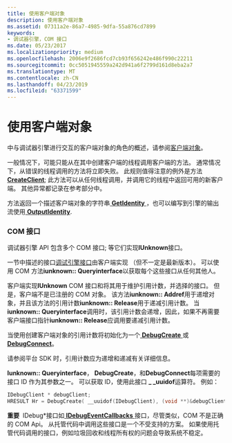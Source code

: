 ```yaml
---
title: 使用客户端对象
description: 使用客户端对象
ms.assetid: 07311a2e-86a7-4985-9dfa-55a876cd7899
keywords:
- 调试器引擎，COM 接口
ms.date: 05/23/2017
ms.localizationpriority: medium
ms.openlocfilehash: 2006e9f2686fcd7cb93f656242e486f990c22211
ms.sourcegitcommit: 0cc5051945559a242d941a6f2799d161d8eba2a7
ms.translationtype: MT
ms.contentlocale: zh-CN
ms.lasthandoff: 04/23/2019
ms.locfileid: "63371599"
---
```

# <a name="using-client-objects"></a>使用客户端对象


中与调试器引擎进行交互的客户端对象的角色的概述，请参阅[客户端对象](client-objects.md)。

一般情况下，可能只能从在其中创建客户端的线程调用客户端的方法。 通常情况下，从错误的线程调用的方法将立即失败。 此规则值得注意的例外是方法[ **CreateClient**](https://msdn.microsoft.com/library/windows/hardware/ff539320); 此方法可以从任何线程调用，并调用它的线程中返回可用的新客户端。 其他异常都记录在参考部分中。

方法返回一个描述客户端对象的字符串[ **GetIdentity** ](https://msdn.microsoft.com/library/windows/hardware/ff546831) ，也可以编写到引擎的输出流使用[ **OutputIdentity**](https://msdn.microsoft.com/library/windows/hardware/ff553219).

### <a name="span-idcominterfacesspanspan-idcominterfacesspancom-interfaces"></a><span id="com_interfaces"></span><span id="COM_INTERFACES"></span>COM 接口

调试器引擎 API 包含多个 COM 接口; 等它们实现**IUnknown**接口。

一节中描述的接口[调试引擎接口](https://msdn.microsoft.com/library/windows/hardware/ff539131)由客户端实现 （但不一定是最新版本）。 可以使用 COM 方法**iunknown:: Queryinterface**以获取每个这些接口从任何其他人。

客户端实现**IUnknown** COM 接口和将其用于维护引用计数，并选择的接口。 但是，客户端不是已注册的 COM 对象。 该方法**iunknown:: Addref**用于递增对象，并且该方法的引用计数**iunknown:: Release**用于递减引用计数。 当**iunknown:: Queryinterface**调用时，该引用计数会递增，因此，如果不再需要客户端接口指针**iunknown:: Release**应调用要递减引用计数。

当使用创建客户端对象的引用计数将初始化为一个[ **DebugCreate** ](https://msdn.microsoft.com/library/windows/hardware/ff540469)或[ **DebugConnect**](https://msdn.microsoft.com/library/windows/hardware/ff540465)。

请参阅平台 SDK 时，引用计数应为递增和递减有关详细信息。

**Iunknown:: Queryinterface**， **DebugCreate**，和**DebugConnect**每项需要的接口 ID 作为其参数之一。 可以获取 ID，使用此接口 **\_ \_uuidof**运算符。 例如：

```cpp
IDebugClient * debugClient;
HRESULT Hr = DebugCreate( __uuidof(IDebugClient), (void **)&debugClient );
```

**重要**  IDebug\*接口如[ **IDebugEventCallbacks** ](https://msdn.microsoft.com/library/windows/hardware/ff550550)接口，尽管类似，COM 不是正确的 COM Api。 从托管代码中调用这些接口是一个不受支持的方案。 如果使用托管代码调用的接口，例如垃圾回收和线程所有权的问题会导致系统不稳定。

 

 

 





